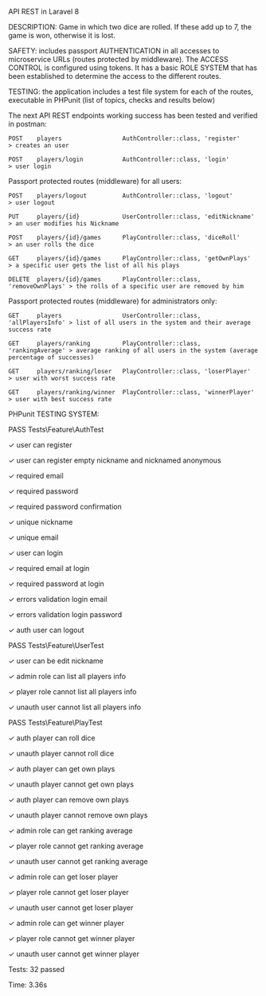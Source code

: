 API REST in Laravel 8

DESCRIPTION: Game in which two dice are rolled. If these add up to 7, the game is won, otherwise it is lost.


SAFETY: includes passport AUTHENTICATION in all accesses to microservice URLs (routes protected by middleware).  The ACCESS CONTROL is configured using tokens.  It has a basic ROLE SYSTEM that has been established to determine the access to the different routes.


TESTING: the application includes a test file system for each of the routes, executable in PHPunit (list of topics, checks and results below)


The next API REST endpoints working success has been tested and verified in postman: 

    POST	players                 AuthController::class, 'register'       > creates an user

    POST	players/login	        AuthController::class, 'login'          > user login


Passport protected routes (middleware) for all users:

    POST	players/logout          AuthController::class, 'logout'	        > user logout

    PUT     players/{id}            UserController::class, 'editNickname'	> an user modifies his Nickname

    POST	players/{id}/games      PlayController::class, 'diceRoll'       > an user rolls the dice

    GET     players/{id}/games      PlayController::class, 'getOwnPlays'	> a specific user gets the list of all his plays

    DELETE	players/{id}/games      PlayController::class, 'removeOwnPlays'	> the rolls of a specific user are removed by him

Passport protected routes (middleware) for administrators only:

    GET     players                 UserController::class, 'allPlayersInfo'	> list of all users in the system and their average success rate

    GET     players/ranking         PlayController::class, 'rankingAverage'	> average ranking of all users in the system (average percentage of successes)

    GET     players/ranking/loser   PlayController::class, 'loserPlayer'	> user with worst success rate

    GET     players/ranking/winner	PlayController::class, 'winnerPlayer'	> user with best success rate



PHPunit TESTING SYSTEM:

   PASS  Tests\Feature\AuthTest
   
  ✓ user can register
  
  ✓ user can register empty nickname and nicknamed anonymous
  
  ✓ required email
  
  ✓ required password
  
  ✓ required password confirmation
  
  ✓ unique nickname
  
  ✓ unique email
  
  ✓ user can login
  
  ✓ required email at login
  
  ✓ required password at login
  
  ✓ errors validation login email
  
  ✓ errors validation login password
  
  ✓ auth user can logout
  
   PASS  Tests\Feature\UserTest
   
  ✓ user can be edit nickname
  
  ✓ admin role can list all players info
  
  ✓ player role cannot list all players info
  
  ✓ unauth user cannot list all players info
  
   PASS  Tests\Feature\PlayTest
   
  ✓ auth player can roll dice
  
  ✓ unauth player cannot roll dice
  
  ✓ auth player can get own plays
  
  ✓ unauth player cannot get own plays
  
  ✓ auth player can remove own plays
  
  ✓ unauth player cannot remove own plays
  
  ✓ admin role can get ranking average
  
  ✓ player role cannot get ranking average
  
  ✓ unauth user cannot get ranking average
  
  ✓ admin role can get loser player
  
  ✓ player role cannot get loser player
  
  ✓ unauth user cannot get loser player
  
  ✓ admin role can get winner player
  
  ✓ player role cannot get winner player
  
  ✓ unauth user cannot get winner player
  
  Tests:  32 passed
  
  Time:   3.36s

